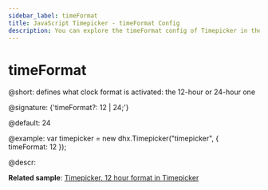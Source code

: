 ```yaml
---
sidebar_label: timeFormat
title: JavaScript Timepicker - timeFormat Config 
description: You can explore the timeFormat config of Timepicker in the documentation of the DHTMLX JavaScript UI library. Browse developer guides and API reference, try out code examples and live demos, and download a free 30-day evaluation version of DHTMLX Suite 7.
---
```


# timeFormat

@short: defines what clock format is activated: the 12-hour or 24-hour one

@signature: {'timeFormat?: 12 | 24;'}

@default: 24

@example:
var timepicker = new dhx.Timepicker("timepicker", {
	timeFormat: 12
});

@descr:

**Related sample**: [Timepicker. 12 hour format in Timepicker](https://snippet.dhtmlx.com/u9ge1a4z)

[comment]: # (@related: timepicker/configuration.md#time-format timepicker/initialization.md#initialize-timepicker)
